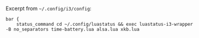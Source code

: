 Excerpt from `~/.config/i3/config`:

````
bar {
    status_command cd ~/.config/luastatus && exec luastatus-i3-wrapper -B no_separators time-battery.lua alsa.lua xkb.lua
````
